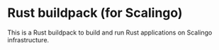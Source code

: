 # Rust buildpack (for Scalingo)

This is a Rust buildpack to build and run Rust applications on Scalingo infrastructure.
